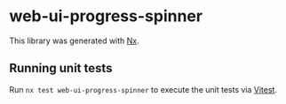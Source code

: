 # web-ui-progress-spinner

This library was generated with [Nx](https://nx.dev).

## Running unit tests

Run `nx test web-ui-progress-spinner` to execute the unit tests via [Vitest](https://vitest.dev/).

